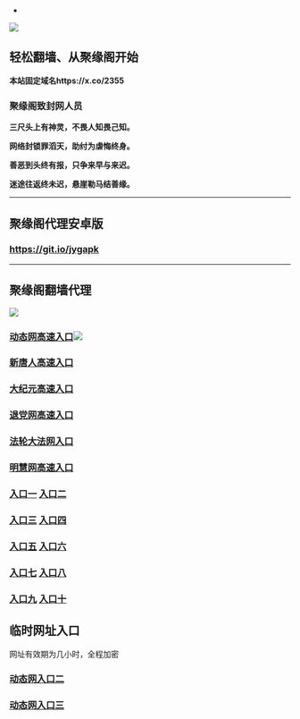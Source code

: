 * 
![](https://raw.githubusercontent.com/hao369/a/master/j.jpg)



## 轻松翻墙、从聚缘阁开始

**本站固定域名https://x.co/2355**

### 聚缘阁致封网人员

**三尺头上有神灵，不畏人知畏己知。**

**网络封锁罪滔天，助纣为虐悔终身。**

**善恶到头终有报，只争来早与来迟。**

**迷途往返终未迟，悬崖勒马结善缘。**

***



##  聚缘阁代理安卓版

### https://git.io/jygapk


***



## 聚缘阁翻墙代理 

![](https://raw.githubusercontent.com/hao369/a/master/wx2.jpg)


### [动态网高速入口](https://7xswvb9iij.execute-api.us-east-1.amazonaws.com/sat/?id=2)![](https://raw.githubusercontent.com/hao369/a/master/jygdl.gif)

### [新唐人高速入口](https://7xswvb9iij.execute-api.us-east-1.amazonaws.com/sat/?id=5)

### [大纪元高速入口](https://7xswvb9iij.execute-api.us-east-1.amazonaws.com/sat/?id=7)

### [退党网高速入口](https://7xswvb9iij.execute-api.us-east-1.amazonaws.com/sat/?id=8)

### [法轮大法网入口](https://7xswvb9iij.execute-api.us-east-1.amazonaws.com/sat/?id=15)

### [明慧网高速入口](https://7xswvb9iij.execute-api.us-east-1.amazonaws.com/sat/?id=3)

### **[入口一](http://x.co/2244)** **[入口二](http://x.co/3824)**


### **[入口三](https://s3.eu-central-1.amazonaws.com/jyg3/index.html)**  **[入口四](https://s3-ap-southeast-1.amazonaws.com/jyg4/index.html)**

### **[入口五](https://s3.ap-south-1.amazonaws.com/jyg5/index.html)**  **[入口六](https://s3-us-west-1.amazonaws.com/jyg6/index.html)**


###  **[入口七](https://s3-us-west-2.amazonaws.com/jyg7/index.html)**  **[入口八](https://s3-eu-west-1.amazonaws.com/jyg8/index.html)**


###  **[入口九](https://s3-ap-northeast-1.amazonaws.com/jyg9/index.html)**  **[入口十](https://s3.amazonaws.com/dtw/index.html)**



## 临时网址入口 

网址有效期为几小时，全程加密

### [动态网入口二](https://x.co/ddg)

### [动态网入口三](https://x.co/ddf)




